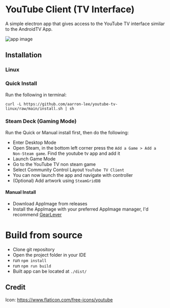 # YouTube Client (TV Interface)

A simple electron app that gives access to the YouTube TV interface similar to the AndroidTV App.

![app image](./img/app.jpg)

## Installation

### Linux

### Quick Install

Run the following in terminal:

```
curl -L https://github.com/aarron-lee/youtube-tv-linux/raw/main/install.sh | sh
```

### Steam Deck (Gaming Mode)

Run the Quick or Manual install first, then do the following:

- Enter Desktop Mode
- Open Steam, in the bottom left corner press the `Add a Game > Add a Non-Steam game`. Find the youtube tv app and add it
- Launch Game Mode
- Go to the YouTube TV non steam game
- Select Community Control Layout `YouTube TV Client`
- You can now launch the app and navigate with controller
- (Optional) Add artwork using `SteamGridDB`

#### Manual Install

- Download AppImage from releases
- Install the AppImage with your preferred AppImage manager, I'd recommend [GearLever](https://flathub.org/apps/it.mijorus.gearlever)

# Build from source

- Clone git repository
- Open the project folder in your IDE
- run `npm install`
- run `npm run build`
- Built app can be located at `./dist/`

## Credit

Icon: https://www.flaticon.com/free-icons/youtube
